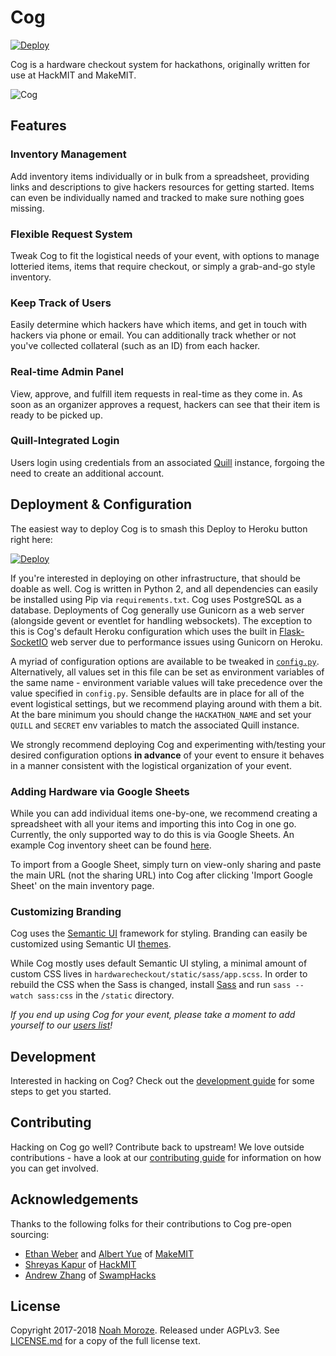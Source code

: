 # Cog

[![Deploy](https://www.herokucdn.com/deploy/button.svg)](https://heroku.com/deploy?template=https://github.com/techx/cog)

Cog is a hardware checkout system for hackathons, originally written for use
at HackMIT and MakeMIT.

![Cog](/media/cog.png?raw=true)

## Features

### Inventory Management
Add inventory items individually or in bulk from a spreadsheet, providing
links and descriptions to give hackers resources for getting started. Items
can even be individually named and tracked to make sure nothing goes missing.

### Flexible Request System
Tweak Cog to fit the logistical needs of your event, with options to manage
lotteried items, items that require checkout, or simply a grab-and-go style
inventory.

### Keep Track of Users
Easily determine which hackers have which items, and get in touch with
hackers via phone or email. You can additionally track whether or not you've
collected collateral (such as an ID) from each hacker.

### Real-time Admin Panel
View, approve, and fulfill item requests in real-time as they come in. As
soon as an organizer approves a request, hackers can see that their item is
ready to be picked up.

### Quill-Integrated Login
Users login using credentials from an associated
[Quill](https://github.com/techx/quill) instance, forgoing the need to create
an additional account.

## Deployment & Configuration
The easiest way to deploy Cog is to smash this Deploy to Heroku button right
here:

[![Deploy](https://www.herokucdn.com/deploy/button.svg)](https://heroku.com/deploy?template=https://github.com/techx/cog)

If you're interested in deploying on other infrastructure, that should be
doable as well. Cog is written in Python 2, and all dependencies can easily
be installed using Pip via `requirements.txt`. Cog uses PostgreSQL as a
database. Deployments of Cog generally use Gunicorn as a web server
(alongside gevent or eventlet for handling websockets). The exception to this
is Cog's default Heroku configuration which uses the built in
[Flask-SocketIO](https://flask-socketio.readthedocs.io/en/latest/) web server
due to performance issues using Gunicorn on Heroku.

A myriad of configuration options are available to be tweaked in
[`config.py`](hardwarecheckout/config.py). Alternatively, all values set in
this file can be set as environment variables of the same name - environment
variable values will take precedence over the value specified in `config.py`.
Sensible defaults are in place for all of the event logistical settings, but
we recommend playing around with them a bit. At the bare minimum you
should change the `HACKATHON_NAME` and set your `QUILL` and `SECRET` env
variables to match the associated Quill instance.

We strongly recommend deploying Cog and experimenting with/testing your
desired configuration options **in advance** of your event to ensure it
behaves in a manner consistent with the logistical organization of your
event.

### Adding Hardware via Google Sheets
While you can add individual items one-by-one, we recommend creating a
spreadsheet with all your items and importing this into Cog in one go.
Currently, the only supported way to do this is via Google Sheets. An example
Cog inventory sheet can be found
[here](https://docs.google.com/spreadsheets/d/1ZCHa_F3i0vyoZtjJNyNhBg-flRBs-DUIT1GtKC26P14/edit#gid=0).

To import from a Google Sheet, simply turn on view-only sharing and paste the
main URL (not the sharing URL) into Cog after clicking 'Import Google Sheet'
on the main inventory page.

### Customizing Branding
Cog uses the [Semantic UI](https://semantic-ui.com/) framework for styling.
Branding can easily be customized using Semantic UI
[themes](https://semantic-ui.com/usage/theming.html).

While Cog mostly uses default Semantic UI styling, a minimal amount of custom
CSS lives in `hardwarecheckout/static/sass/app.scss`. In order to rebuild the
CSS when the Sass is changed, install [Sass](https://sass-lang.com/) and run
`sass --watch sass:css` in the `/static` directory.

*If you end up using Cog for your event, please take a moment to add yourself to our 
[users list](https://github.com/techx/cog/wiki/Cog-Users)!*



## Development
Interested in hacking on Cog? Check out the [development guide](DEVELOPMENT.md) 
for some steps to get you started.

## Contributing
Hacking on Cog go well? Contribute back to upstream! We love outside
contributions - have a look at our [contributing guide](CONTRIBUTING.md) for
information on how you can get involved.

## Acknowledgements
Thanks to the following folks for their contributions to Cog pre-open
sourcing: 
- [Ethan Weber](https://github.com/ethanweber) and [Albert
Yue](https://github.com/albert-yue) of [MakeMIT](https://makemit.org) 
- [Shreyas Kapur](https://github.com/revalo) of [HackMIT](https://hackmit.org)
- [Andrew Zhang](https://github.com/zhangcandrew) of [SwampHacks](http://swamphacks.com)

## License
Copyright 2017-2018 [Noah Moroze](mailto:me@noahmoroze.com). Released under
AGPLv3. See [LICENSE.md](LICENSE.md) for a copy of the full license text. 